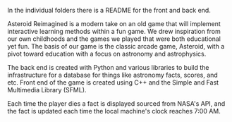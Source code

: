 In the individual folders there is a README for the front and back end. 

Asteroid Reimagined is a modern take on an old game that will implement interactive learning methods within a fun game. We drew inspiration from our own childhoods and the games we played that were both educational yet fun. The basis of our game is the classic arcade game, Asteroid, with a pivot toward education with a focus on astronomy and astrophysics. 

The back end is created with Python and various libraries to build the infrastructure for a database for things like astronomy facts, scores, and etc. 
Front end of the game is created using C++ and the Simple and Fast Multimedia Library (SFML).

Each time the player dies a fact is displayed sourced from NASA's API, and the fact is updated each time the local machine's clock reaches 7:00 AM. 
